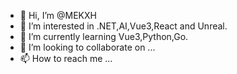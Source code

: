 - 👋 Hi, I’m @MEKXH
- 👀 I’m interested in .NET,AI,Vue3,React and Unreal.
- 🌱 I’m currently learning Vue3,Python,Go.
- 💞️ I’m looking to collaborate on ...
- 📫 How to reach me ...

<!---
MEKXH/MEKXH is a ✨ special ✨ repository because its `README.md` (this file) appears on your GitHub profile.
You can click the Preview link to take a look at your changes.
--->
